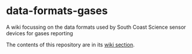 # data-formats-gases
A wiki focussing on the data formats used by South Coast Science sensor devices for gases reporting

The contents of this repository are in its [wiki section](https://github.com/south-coast-science/data-formats-gases/wiki).
